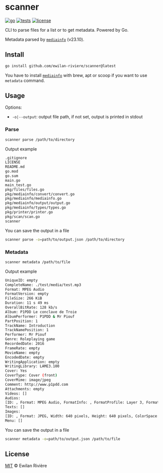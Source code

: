 # scanner

[![go][go-version-src]][go-version-href]
[![tests][tests-src]][tests-href]
[![license][license-src]][license-href]

CLI to parse files for a list or to get metadata. Powered by Go.

Metadata parsed by [`mediainfo`](https://mediaarea.net/en/MediaInfo) (v23.10).

## Install

```bash
go install github.com/ewilan-riviere/scanner@latest
```

You have to install [`mediainfo`](https://mediaarea.net/en/MediaInfo) with brew, apt or scoop if you want to use `metadata` command.

## Usage

Options:

- `-o|--output`: output file path, if not set, output is printed in stdout

### Parse

```bash
scanner parse /path/to/directory
```

Output example

```bash
.gitignore
LICENSE
README.md
go.mod
go.sum
main.go
main_test.go
pkg/files/files.go
pkg/mediainfo/convert/convert.go
pkg/mediainfo/mediainfo.go
pkg/mediainfo/output/output.go
pkg/mediainfo/types/types.go
pkg/printer/printer.go
pkg/scan/scan.go
scanner
```

You can save the output in a file

```bash
scanner parse -o=path/to/output.json /path/to/directory
```

### Metadata

```bash
scanner metadata /path/to/file
```

Output example

```bash
UniqueID: empty
CompleteName: ./test/media/test.mp3
Format: MPEG Audio
FormatVersion: empty
FileSize: 266 KiB
Duration: 11 s 49 ms
OverallBitRate: 128 kb/s
Album: P1PDD Le conclave de Troie
AlbumPerformer: P1PDD & Mr Piouf
PartPosition: 1
TrackName: Introduction
TrackNamePosition: 1
Performer: Mr Piouf
Genre: Roleplaying game
RecordedDate: 2016
FrameRate: empty
MovieName: empty
EncodedDate: empty
WritingApplication: empty
WritingLibrary: LAME3.100
Cover: Yes
CoverType: Cover (front)
CoverMime: image/jpeg
Comment: http://www.p1pdd.com
Attachments: empty
Videos: []
Audios:
[ID: , Format: MPEG Audio, FormatInfo: , FormatProfile: Layer 3, FormatVersion: Version 1, CommercialName: , CodecID: , Duration: 11 s 50 ms, BitRateMode: Constant, BitRate: 128 kb/s, Channel: 2 channels, ChannelLayout: , SamplingRate: 44.1 kHz, FrameRate: 38.281 FPS (1152 SPF), Compression: Lossy, StreamSize: 173 KiB (65%), WritingLibrary: LAME3.100, EncodingSettings: -m j -V 4 -q 2 -lowpass 17 -b 128, Title: , Language: , ServiceKind: , Default: , Forced: ]
Texts: []
Images:
[ID: , Format: JPEG, Width: 640 pixels, Height: 640 pixels, ColorSpace: YUV, ChromaSubsampling: 4:2:0, BitDepth: 8 bits, CompressionMode: Lossy, StreamSize: 91.0 KiB (34%)]
Menu: []
```

You can save the output in a file

```bash
scanner metadata -o=path/to/output.json /path/to/file
```

## License

[MIT](LICENSE) © Ewilan Rivière

[go-version-src]: https://img.shields.io/static/v1?style=flat&label=Go&message=v1.21&color=00ADD8&logo=go&logoColor=ffffff&labelColor=18181b
[go-version-href]: https://go.dev/
[tests-src]: https://img.shields.io/github/actions/workflow/status/ewilan-riviere/files/run-tests.yml?branch=main&label=tests&style=flat&colorA=18181B
[tests-href]: https://github.com/ewilan-riviere/scanner/actions
[license-src]: https://img.shields.io/github/license/ewilan-riviere/files.svg?style=flat&colorA=18181B&colorB=00ADD8
[license-href]: https://github.com/ewilan-riviere/scanner/blob/main/LICENSE
